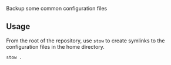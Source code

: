 Backup some common configuration files

## Usage

From the root of the repository, use `stow` to create symlinks to the configuration files in the home directory.
```bash
stow .
```

